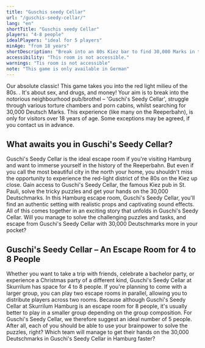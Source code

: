 ```yaml
---
title: "Guschis seedy Cellar"
url: "/guschis-seedy-cellar/"
lang: "en"
shortTitle: "Guschis seedy Cellar"
players: "4-8 people"
idealPlayers: "ideal for 5 players"
minAge: "from 18 years"
shortDescription: "Break into an 80s Kiez bar to find 30,000 Marks in this adults-only adventure."
accessibility: "This room is not accessible."
warnings: "Tis room is not accessible"
note: "This game is only available in German"
---
```


Our absolute classic! This game takes you into the red light milieu of the 80s. . It's about sex, and drugs, and money! Your aim is to break into the notorious neighbourhood pub/brothel – 'Guschi's Seedy Cellar', struggle through various torture chambers and porn cabins, whilst searching for 30,000 Deutsch Marks. This experience (like many on the Reeperbahn), is only for visitors over 18 years of age. Some exceptions may be agreed, if you contact us in advance.

## What awaits you in Guschi's Seedy Cellar?

Guschi's Seedy Cellar is the ideal escape room if you're visiting Hamburg and want to immerse yourself in the history of the Reeperbahn. But even if you call the most beautiful city in the north your home, you shouldn't miss the opportunity to experience the red-light district of the 80s on the Kiez up close. Gain access to Guschi's Seedy Cellar, the famous Kiez pub in St. Pauli, solve the tricky puzzles and get your hands on the 30,000 Deutschmarks. In this Hamburg escape room, Guschi's Seedy Cellar, you'll find an authentic setting with realistic props and captivating sound effects. All of this comes together in an exciting story that unfolds in Guschi's Seedy Cellar. Will you manage to solve the challenging puzzles and tasks, and escape from Guschi's Seedy Cellar with 30,000 Deutschmarks more in your pocket?


## Guschi's Seedy Cellar – An Escape Room for 4 to 8 People

Whether you want to take a trip with friends, celebrate a bachelor party, or experience a Christmas party of a different kind, Guschi's Seedy Cellar at Skurrilum has space for 4 to 8 people. If you're planning to come with a larger group, you can play two escape rooms in parallel, allowing you to distribute players across two rooms. Because although Guschi's Seedy Cellar at Skurrilum Hamburg is an escape room for 8 people, it's usually better to play in a smaller group depending on the group composition. For Guschi's Seedy Cellar, we therefore suggest an ideal number of 5 people. After all, each of you should be able to use your brainpower to solve the puzzles, right? Which team will manage to get their hands on the 30,000 Deutschmarks in Guschi's Seedy Cellar in Hamburg faster?
